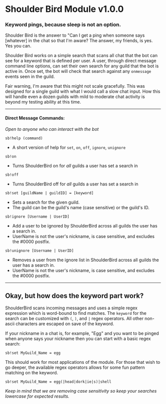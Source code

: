 # Shoulder Bird Module v1.0.0

### Keyword pings, because sleep is not an option.

Shoulder Bird is the answer to "Can I get a ping when someone says [whatever] in the chat so that I'm aware?  The answer, my friends, is yes. Yes you can.

Shoulder Bird works on a simple search that scans all chat that the bot can see for a keyword that is defined per user. A user, through direct message command line options, can set their own search for any guild that the bot is active in.  Once set, the bot will check that search against any `onmessage` events seen in the guild.

Fair warning, I'm aware that this might not scale gracefully. This was designed for a single guild with what I would call a slow chat input. How this will handle even a dozen guilds with mild to moderate chat activity is beyond my testing ability at this time.

---

#### Direct Message Commands:

*Open to anyone who can interact with the bot*

`sb!help (command)`
- A short version of help for `set`, `on`, `off`, `ignore`, `unignore`

`sb!on`
- Turns ShoulderBird on for *all* guilds a user has set a search in

`sb!off`
- Turns ShoulderBird off for *all* guilds a user has set a search in

`sb!set [guildName | guildID] = [keyword]`
- Sets a search for the given guild.
- The guild can be the guild's name (case sensitive) or the guild's ID.

`sb!ignore [Username | UserID]`
- Add a user to be ignored by ShoulderBird across all guilds the user has a search in.
- UserName is not the user's nickname, is case sensitive, and excludes the #0000 postfix.

`sb!unignore [Username | UserID]`
- Removes a user from the ignore list in ShoulderBird across all guilds the user has a search in.
- UserName is not the user's nickname, is case sensitive, and excludes the #0000 postfix.

---

## Okay, but how does the keyword part work?

ShoulderBird scans incoming messages and uses a simple regex expression which is word-bound to find matches. The `keyword` for the search can be customized with `(`, `)`, and `|` regex operators. All other non-ascii characters are escaped on save of the keyword.

If your nickname in a chat is, for example, "Egg" and you want to be pinged when anyone says your nickname then you can start with a basic regex search:

```
sb!set MyGuild_Name = egg
```

This should work for most applications of the module. For those that wish to go deeper, the available regex operators allows for some fun pattern matching on the keyword.

```
sb!set MyGuild_Name = egg(|head|dork|ie|s)|shell
```

*Keep in mind that we are removing case sensitivity so keep your searches lowercase for expected results.*

